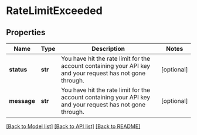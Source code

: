# RateLimitExceeded

## Properties
Name | Type | Description | Notes
------------ | ------------- | ------------- | -------------
**status** | **str** | You have hit the rate limit for the account containing your API key and your request has not gone through. | [optional] 
**message** | **str** | You have hit the rate limit for the account containing your API key and your request has not gone through. | [optional] 

[[Back to Model list]](../README.md#documentation-for-models) [[Back to API list]](../README.md#documentation-for-api-endpoints) [[Back to README]](../README.md)


